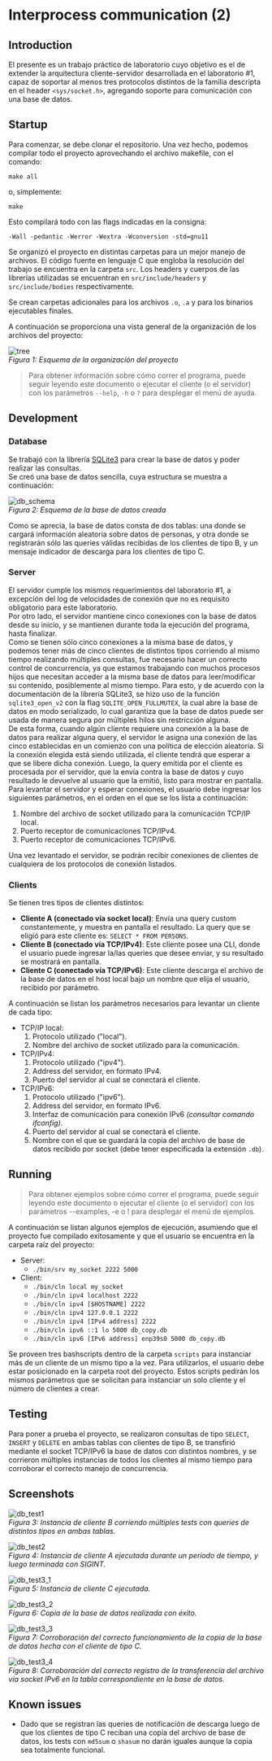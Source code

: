 # Interprocess communication (2)

## Introduction
El presente es un trabajo práctico de laboratorio cuyo objetivo es el de extender la arquitectura cliente-servidor desarrollada en el laboratorio #1, capaz de soportar al menos tres protocolos distintos de la familia descripta en el header `<sys/socket.h>`, agregando soporte para comunicación con una base de datos.

## Startup
Para comenzar, se debe clonar el repositorio. Una vez hecho, podemos compilar todo el proyecto aprovechando el archivo makefile, con el comando:

`make all`

o, simplemente:

`make`

Esto compilará todo con las flags indicadas en la consigna:

`-Wall -pedantic -Werror -Wextra -Wconversion -std=gnu11`

Se organizó el proyecto en distintas carpetas para un mejor manejo de archivos. El código fuente en lenguaje C que engloba la resolución del trabajo se encuentra en la carpeta `src`. Los headers y cuerpos de las librerías utilizadas se encuentran en `src/include/headers` y `src/include/bodies` respectivamente.

Se crean carpetas adicionales para los archivos `.o`, `.a` y para los binarios ejecutables finales.

A continuación se proporciona una vista general de la organización de los archivos del proyecto:

![tree](./src/resources/img/tree.png)\
*Figura 1: Esquema de la organización del proyecto*

>Para obtener información sobre cómo correr el programa, puede seguir leyendo este documento o ejecutar el cliente (o el servidor) con los parámetros `--help`, `-h` o `?` para desplegar el menú de ayuda.

## Development
### Database
Se trabajó con la librería [SQLite3](https://sqlite.org/index.html) para crear la base de datos y poder realizar las consultas.\
Se creó una base de datos sencilla, cuya estructura se muestra a continuación:

![db_schema](./src/resources/img/db_schema.png)\
*Figura 2: Esquema de la base de datos creada*

Como se aprecia, la base de datos consta de dos tablas: una donde se cargará información aleatoria sobre datos de personas, y otra donde se registrarán sólo las queries válidas recibidas de los clientes de tipo B, y un mensaje indicador de descarga para los clientes de tipo C.

### Server
El servidor cumple los mismos requerimientos del laboratorio #1, a excepción del log de velocidades de conexión que no es requisito obligatorio para este laboratorio.\
Por otro lado, el servidor mantiene cinco conexiones con la base de datos desde su inicio, y se mantienen durante toda la ejecución del programa, hasta finalizar.\
Como se tienen sólo cinco conexiones a la misma base de datos, y podemos tener más de cinco clientes de distintos tipos corriendo al mismo tiempo realizando múltiples consultas, fue necesario hacer un correcto control de concurrencia, ya que estamos trabajando con muchos procesos hijos que necesitan acceder a la misma base de datos para leer/modificar su contenido, posiblemente al mismo tiempo. Para esto, y de acuerdo con la documentación de la librería SQLite3, se hizo uso de la función `sqlite3_open_v2` con la flag `SQLITE_OPEN_FULLMUTEX`, la cual abre la base de datos en modo serializado, lo cual garantiza que la base de datos puede ser usada de manera segura por múltiples hilos sin restricción alguna.\
De esta forma, cuando algún cliente requiere una conexión a la base de datos para realizar alguna query, el servidor le asigna una conexión de las cinco establecidas en un comienzo con una política de elección aleatoria. Si la conexión elegida está siendo utilizada, el cliente tendrá que esperar a que se libere dicha conexión. Luego, la query emitida por el cliente es procesada por el servidor, que la envía contra la base de datos y cuyo resultado le devuelve al usuario que la emitió, listo para mostrar en pantalla.\
Para levantar el servidor y esperar conexiones, el usuario debe ingresar los siguientes parámetros, en el orden en el que se los lista a continuación:

1. Nombre del archivo de socket utilizado para la comunicación TCP/IP local.
1. Puerto receptor de comunicaciones TCP/IPv4.
1. Puerto receptor de comunicaciones TCP/IPv6.

Una vez levantado el servidor, se podrán recibir conexiones de clientes de cualquiera de los protocolos de conexión listados.

### Clients
Se tienen tres tipos de clientes distintos:
- **Cliente A (conectado vía socket local)**: Envía una query custom constantemente, y muestra en pantalla el resultado. La query que se eligió para este cliente es: `SELECT * FROM PERSONS`.
- **Cliente B (conectado vía TCP/IPv4)**: Este cliente posee una CLI, donde el usuario puede ingresar la/las queries que desee enviar, y su resultado se mostrará en pantalla.
- **Cliente C (conectado vía TCP/IPv6)**: Este cliente descarga el archivo de la base de datos en el host local bajo un nombre que elija el usuario, recibido por parámetro.

A continuación se listan los parámetros necesarios para levantar un cliente de cada tipo:

- TCP/IP local:
  1. Protocolo utilizado ("local").
  1. Nombre del archivo de socket utilizado para la comunicación.
- TCP/IPv4:
  1. Protocolo utilizado ("ipv4").
  1. Address del servidor, en formato IPv4.
  1. Puerto del servidor al cual se conectará el cliente.
- TCP/IPv6:
  1. Protocolo utilizado ("ipv6").
  1. Address del servidor, en formato IPv6.
  1. Interfaz de comunicación para conexión IPv6 *(consultar comando ifconfig)*.
  1. Puerto del servidor al cual se conectará el cliente.
  1. Nombre con el que se guardará la copia del archivo de base de datos recibido por socket (debe tener especificada la extensión `.db`).

## Running
>Para obtener ejemplos sobre cómo correr el programa, puede seguir leyendo este documento o ejecutar el cliente (o el servidor) con los parámetros --examples, -e o ! para desplegar el menú de ejemplos.

A continuación se listan algunos ejemplos de ejecución, asumiendo que el proyecto fue compilado exitosamente y que el usuario se encuentra en la carpeta raíz del proyecto:

- Server:
  - `./bin/srv my_socket 2222 5000`
- Client:
  - `./bin/cln local my_socket`
  - `./bin/cln ipv4 localhost 2222`
  - `./bin/cln ipv4 [$HOSTNAME] 2222`
  - `./bin/cln ipv4 127.0.0.1 2222`
  - `./bin/cln ipv4 [IPv4 address] 2222`
  - `./bin/cln ipv6 ::1 lo 5000 db_copy.db`
  - `./bin/cln ipv6 [IPv6 address] enp39s0 5000 db_copy.db`

Se proveen tres bashscripts dentro de la carpeta `scripts` para instanciar más de un cliente de un mismo tipo a la vez. Para utilizarlos, el usuario debe estar posicionado en la carpeta root del proyecto. Estos scripts pedirán los mismos parámetros que se solicitan para instanciar un solo cliente y el número de clientes a crear.

## Testing
Para poner a prueba el proyecto, se realizaron consultas de tipo `SELECT`, `INSERT` y `DELETE` en ambas tablas con clientes de tipo B, se transfirió mediante el socket TCP/IPv6 la base de datos con distintos nombres, y se corrieron múltiples instancias de todos los clientes al mismo tiempo para corroborar el correcto manejo de concurrencia.

## Screenshots
![db_test1](./src/resources/img/db_test1.png)\
*Figura 3: Instancia de cliente B corriendo múltiples tests con queries de distintos tipos en ambas tablas.*

![db_test2](./src/resources/img/db_test2.png)\
*Figura 4: Instancia de cliente A ejecutada durante un período de tiempo, y luego terminada con SIGINT.*

![db_test3_1](./src/resources/img/db_test3_1.png)\
*Figura 5: Instancia de cliente C ejecutada.*

![db_test3_2](./src/resources/img/db_test3_2.png)\
*Figura 6: Copia de la base de datos realizada con éxito.*

![db_test3_3](./src/resources/img/db_test3_3.png)\
*Figura 7: Corroboración del correcto funcionamiento de la copia de la base de datos hecha con el cliente de tipo C.*

![db_test3_4](./src/resources/img/db_test3_4.png)\
*Figura 8: Corroboración del correcto registro de la transferencia del archivo vía socket IPv6 en la tabla correspondiente en la base de datos.*

## Known issues
- Dado que se registran las queries de notificación de descarga luego de que los clientes de tipo C reciban una copia del archivo de base de datos, los tests con `md5sum` o `shasum` no darán iguales aunque la copia sea totalmente funcional.